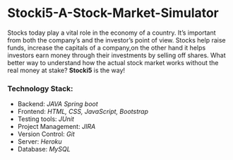 # Stocki5-A-Stock-Market-Simulator

Stocks today play a vital role in the economy of a country. It’s important from both the company’s and the investor’s point of view.  Stocks help raise funds, increase the capitals of a company,on the other hand it helps investors earn money through their investments by selling off shares. What better way to understand how the actual stock market works without the real money at stake? **Stocki5** is the way!

### Technology Stack:
* Backend: *JAVA Spring boot*
* Frontend: *HTML, CSS, JavaScript, Bootstrap*
* Testing tools: *JUnit*
* Project Management: *JIRA*
* Version Control: *Git*
* Server: *Heroku*
* Database: *MySQL*
